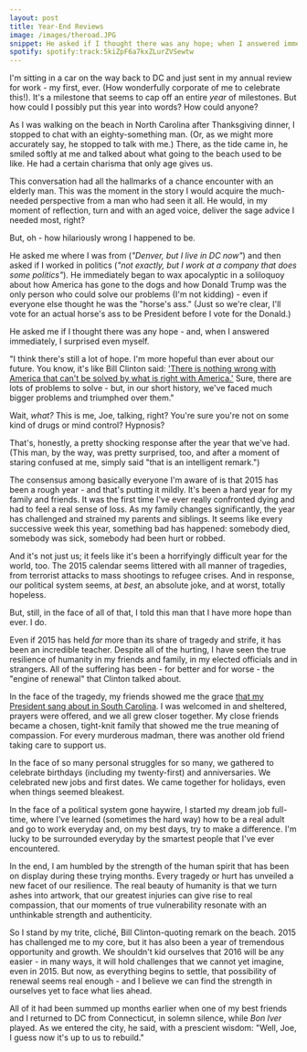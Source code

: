 ```yaml
---
layout: post
title: Year-End Reviews
image: /images/theroad.JPG
snippet: He asked if I thought there was any hope; when I answered immediately, I surprised even myself.
spotify: spotify:track:5kiZpF6a7kxZLurZVSewtw
---
```


I'm sitting in a car on the way back to DC and just sent in my annual review for work - my first, ever. (How wonderfully corporate of me to celebrate this!). It's a milestone that seems to cap off an entire _year_ of milestones. But how could I possibly put this year into words? How could anyone?

As I was walking on the beach in North Carolina after Thanksgiving dinner, I stopped to chat with an eighty-something man. (Or, as we might more accurately say, he stopped to talk with me.) There, as the tide came in, he smiled softly at me and talked about what going to the beach used to be like. He had a certain charisma that only age gives us.

This conversation had all the hallmarks of a chance encounter with an elderly man. This was the moment in the story I would acquire the much-needed perspective from a man who had seen it all. He would, in my moment of reflection, turn and with an aged voice, deliver the sage advice I needed most, right?

But, oh - how hilariously wrong I happened to be.

He asked me where I was from (_"Denver, but I live in DC now"_) and then asked if I worked in politics (_"not exactly, but I work at a company that does some politics"_). He immediately began to wax apocalyptic in a soliloquoy about how America has gone to the dogs and how Donald Trump was the only person who could solve our problems (I'm not kidding) - even if everyone else thought he was the "horse's ass." (Just so we're clear, I'll vote for an actual horse's ass to be President before I vote for the Donald.)

He asked me if I thought there was any hope - and, when I answered immediately, I surprised even myself.

"I think there's still a lot of hope. I'm more hopeful than ever about our future. You know, it's like Bill Clinton said: ['There is nothing wrong with America that can't be solved by what is right with America.'](https://en.wikipedia.org/wiki/First_inauguration_of_Bill_Clinton#Clinton.27s_Inaugural_Address) Sure, there are lots of problems to solve - but, in our short history, we've faced much bigger problems and triumphed over them."

Wait, _what?_ This is me, Joe, talking, right? You're sure you're not on some kind of drugs or mind control? Hypnosis?

That's, honestly, a pretty shocking response after the year that we've had. (This man, by the way, was pretty surprised, too, and after a moment of staring confused at me, simply said "that is an intelligent remark.")

The consensus among basically everyone I'm aware of is that 2015 has been a rough year - and that's putting it mildly. It's been a hard year for my family and friends. It was the first time I've ever really confronted dying and had to feel a real sense of loss. As my family changes significantly, the year has challenged and strained my parents and siblings. It seems like every successive week this year, something bad has happened: somebody died, somebody was sick, somebody had been hurt or robbed.

And it's not just us; it feels like it's been a horrifyingly difficult year for the world, too. The 2015 calendar seems littered with all manner of tragedies, from terrorist attacks to mass shootings to refugee crises. And in response, our political system seems, at _best_, an absolute joke, and at worst, totally hopeless.

But, still, in the face of all of that, I told this man that I have more hope than ever. I do.

Even if 2015 has held _far_ more than its share of tragedy and strife, it has been an incredible teacher. Despite all of the hurting, I have seen the true resilience of humanity in my friends and family, in my elected officials and in strangers. All of the suffering has been - for better and for worse - the "engine of renewal" that Clinton talked about.

In the face of the tragedy, my friends showed me the grace [that my President sang about in South Carolina](https://www.youtube.com/watch?v=IN05jVNBs64). I was welcomed in and sheltered, prayers were offered, and we all grew closer together. My close friends became a chosen, tight-knit family that showed me the true meaning of compassion. For every murderous madman, there was another old friend taking care to support us.

In the face of so many personal struggles for so many, we gathered to celebrate birthdays (including my twenty-first) and anniversaries. We celebrated new jobs and first dates. We came together for holidays, even when things seemed bleakest.

In the face of a political system gone haywire, I started my dream job full-time, where I've learned (sometimes the hard way) how to be a real adult and go to work everyday and, on my best days, try to make a difference. I'm lucky to be surrounded everyday by the smartest people that I've ever encountered.

In the end, I am humbled by the strength of the human spirit that has been on display during these trying months. Every tragedy or hurt has unveiled a new facet of our resilience. The real beauty of humanity is that we turn ashes into artwork, that our greatest injuries can give rise to real compassion, that our moments of true vulnerability resonate with an unthinkable strength and authenticity.

So I stand by my trite, cliché, Bill Clinton-quoting remark on the beach. 2015 has challenged me to my core, but it has also been a year of tremendous opportunity and growth. We shouldn't kid ourselves that 2016 will be any easier - in many ways, it will hold challenges that we cannot yet imagine, even in 2015. But now, as everything begins to settle, that possibility of renewal seems real enough - and I believe we can find the strength in ourselves yet to face what lies ahead.

All of it had been summed up months earlier when one of my best friends and I returned to DC from Connecticut, in solemn silence, while _Bon Iver_ played. As we entered the city, he said, with a prescient wisdom: "Well, Joe, I guess now it's up to us to rebuild."